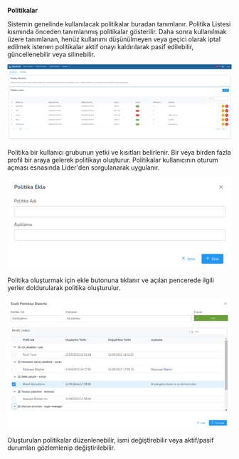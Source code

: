 **Politikalar**

Sistemin genelinde kullanılacak politikalar buradan tanımlanır. Politika Listesi kısmında önceden tanımlanmış politikalar 
gösterilir. Daha sonra kullanılmak üzere tanımlanan, henüz kullanımı düşünülmeyen veya geçici olarak iptal edilmek istenen 
politikalar aktif onayı kaldırılarak pasif edilebilir, güncellenebilir veya silinebilir.

[![Politika](../images/policies/policies.png)](../images/policies/policies.png)


Politika bir kullanıcı grubunun yetki ve kısıtları belirlenir. Bir veya birden fazla profil bir araya gelerek politikayı 
oluşturur. Politikalar kullanıcının oturum açması esnasında Lider'den sorgulanarak uygulanır.

[![Politika](../images/policies/policyAdd.png)](../images/policies/policyAdd.png)

Politika oluşturmak için ekle butonuna tıklanır ve açılan pencerede ilgili yerler doldurularak politika oluşturulur.

[![Politika](../images/policies/policyEdit.png)](../images/policies/policyEdit.png)

Oluşturulan politikalar düzenlenebilir, ismi değiştirebilir veya aktif/pasif durumları gözlemlenip değiştirilebilir.